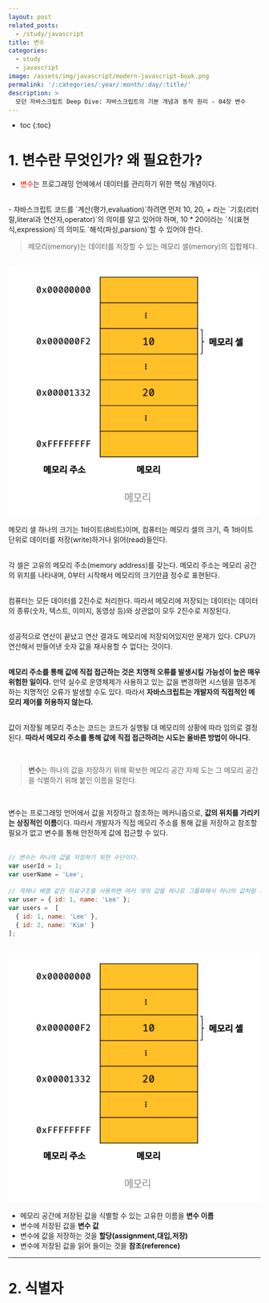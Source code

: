 ```yaml
---
layout: post
related_posts:
  - /study/javascript
title: 변수
categories:
  - study
  - javascript
image: /assets/img/javascript/modern-javascript-book.png
permalink: '/:categories/:year/:month/:day/:title/'
description: >
  모던 자바스크립트 Deep Dive: 자바스크립트의 기본 개념과 동작 원리 - 04장 변수
---
```


* toc
{:toc}

# 1. 변수란 무엇인가? 왜 필요한가?
- <span style="color:red">변수</span>는 프로그래밍 언에에서 데이터를 관리하기 위한 핵심 개념이다. 
<br/>
- 자바스크립트 코드를 `계산(평가,evaluation)`하려면 먼저 10, 20, + 라는 `기호(리터럴,literal과 연산자,operator)`의 의미를 알고 있어야 하며, 10 * 20이라는 `식(표현식,expression)`의 의미도 `해석(파싱,parsion)`할 수 있어야 한다.

<br/>

> 메모리(memory)는 데이터를 저장할 수 있는 메모리 셀(memory)의 집합체다.

<br/>

<img src="/assets/img/javascript/memory_cell.png" />

<br/>

메모리 셀 하나의 크기는 1바이트(8비트)이며, 컴퓨터는 메모리 셀의 크기, 즉 1바이트 단위로 데이터를 저장(write)하거나 읽어(read)들인다.
<br/><br/>

각 셀은 고유의 메모리 주소(memory address)를 갖는다. 메모리 주소는 메모리 공간의 위치를 나타내며, 0부터 시작해서 메모리의 크기만큼 정수로 표현된다. 
<br/><br/>

컴퓨터는 모든 데이터를 2진수로 처리한다. 따라서 메모리에 저장되는 데이터는 데이터의 종류(숫자, 텍스트, 이미지, 동영상 등)와 상관없이 모두 2진수로 저장된다.
<br/><br/>

성공적으로 연산이 끝났고 연산 결과도 메모리에 저장되어있지만 문제가 있다. CPU가 연산해서 만들어낸 숫자 값을 재사용할 수 없다는 것이다.
<br/><br/>

**메모리 주소를 통해 값에 직접 접근하는 것은 치명적 오류를 발생시킬 가능성이 높은 매우 위험한 일이다.** 만약  실수로 운영체제가 사용하고 있는 값을 변경하면 시스템을 멈추게 하는 치명적인 오류가 발생할 수도 있다. 따라서 **자바스크립트는 개발자의 직접적인 메모리 제어를 허용하지 않는다.**
<br/><br/>

값이 저장될 메모리 주소는 코드는 코드가 실행될 대 메모리의 상황에 따라 임의로 결정된다. **따라서 메모리 주소를 통해 값에 직접 접근하려는 시도는 올바른 방법이 아니다.**

<br/>

> **변수**는 하나의 값을 저장하기 위해 확보한 메모리 공간 자체 도는 그 메모리 공간을 식별하기 위해 붙인 이름을 말한다.

<br/>

변수는 프로그래밍 언어에서 값을 저장하고 참조하는 메커니즘으로, **값의 위치를 가리키는 상징적인 이름**이다. 따라서 개발자가 직접 메모리 주소를 통해 값을 저장하고 참조할 필요가 없고 변수를 통해 안전하게 값에 접근할 수 있다.
<br/><br/>

```javascript
// 변수는 하나의 값을 저장하기 위한 수단이다.
var userId = 1;
var userName = 'Lee';

// 객체나 배열 같은 자료구조를 사용하면 여러 개의 값을 하나로 그룹화해서 하나의 값처럼 사용할 수 있다.
var user = { id: 1, name: 'Lee' };
var users =  [
  { id: 1, name: 'Lee' },
  { id: 2, name: 'Kim' }
];
```

<br/>

<img src="/assets/img/javascript/memory_cell.png" />

<br/>

- 메모리 공간에 저장된 값을 식별할 수 있는 고유한 이름을 **변수 이름**
- 변수에 저장된 값을 **변수 값**
- 변수에 값을 저장하는 것을 **할당(assignment,대입,저장)**
- 변수에 저장된 값을 읽어 들이는 것을 **참조(reference)**

- - -

# 2. 식별자